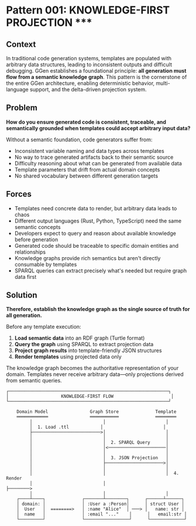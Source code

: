 # Pattern 001: KNOWLEDGE-FIRST PROJECTION ***

## Context

In traditional code generation systems, templates are populated with arbitrary data structures, leading to inconsistent outputs and difficult debugging. GGen establishes a foundational principle: **all generation must flow from a semantic knowledge graph**. This pattern is the cornerstone of the entire GGen architecture, enabling deterministic behavior, multi-language support, and the delta-driven projection system.

## Problem

**How do you ensure generated code is consistent, traceable, and semantically grounded when templates could accept arbitrary input data?**

Without a semantic foundation, code generators suffer from:
- Inconsistent variable naming and data types across templates
- No way to trace generated artifacts back to their semantic source
- Difficulty reasoning about what can be generated from available data
- Template parameters that drift from actual domain concepts
- No shared vocabulary between different generation targets

## Forces

- Templates need concrete data to render, but arbitrary data leads to chaos
- Different output languages (Rust, Python, TypeScript) need the same semantic concepts
- Developers expect to query and reason about available knowledge before generation
- Generated code should be traceable to specific domain entities and relationships
- Knowledge graphs provide rich semantics but aren't directly consumable by templates
- SPARQL queries can extract precisely what's needed but require graph data first

## Solution

**Therefore, establish the knowledge graph as the single source of truth for all generation.**

Before any template execution:

1. **Load semantic data** into an RDF graph (Turtle format)
2. **Query the graph** using SPARQL to extract projection data
3. **Project graph results** into template-friendly JSON structures
4. **Render templates** using projected data only

The knowledge graph becomes the authoritative representation of your domain. Templates never receive arbitrary data—only projections derived from semantic queries.

```
┌─────────────────────────────────────────────────────────────┐
│                    KNOWLEDGE-FIRST FLOW                      │
└─────────────────────────────────────────────────────────────┘

    Domain Model                Graph Store              Template
    ════════════                ═══════════              ════════
         │                           │                       │
         │  1. Load .ttl            │                       │
         ├──────────────────────────>│                       │
         │                           │                       │
         │                           │  2. SPARQL Query      │
         │                           │<──────────────────────│
         │                           │                       │
         │                           │  3. JSON Projection   │
         │                           ├──────────────────────>│
         │                           │                       │
         │                           │                       │  4. Render
         │                           │                       ├────────>
         │                           │                       │
    ┌────┴────┐              ┌───────┴────────┐      ┌──────┴──────┐
    │ domain: │              │ :User a :Person│      │ struct User │
    │  User   │  ========>   │ :name "Alice"  │ ───> │   name: str │
    │  name   │              │ :email "..."    │      │   email:str │
    └─────────┘              └─────────────────┘      └─────────────┘

